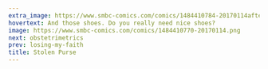 ```yaml
---
extra_image: https://www.smbc-comics.com/comics/1484410784-20170114after.png
hovertext: And those shoes. Do you really need nice shoes?
image: https://www.smbc-comics.com/comics/1484410770-20170114.png
next: obstetrimetrics
prev: losing-my-faith
title: Stolen Purse
---
```

